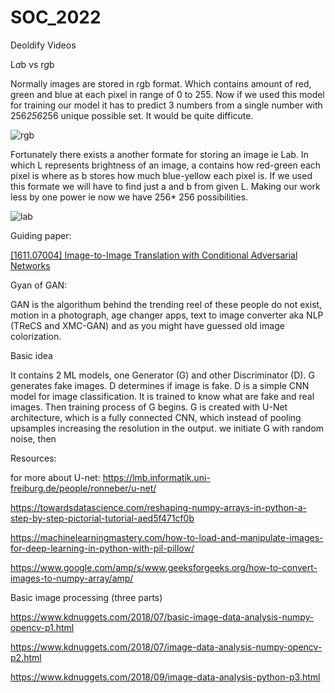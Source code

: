 # SOC_2022
Deoldify Videos

L*a*b vs r*g*b

Normally images are stored in rgb format. Which contains amount of red, green and blue at each pixel in range of 0 to 255. Now if we used this model for training  our model it has to predict 3 numbers from a single number with 256*256*256 unique possible set. It would be quite difficute.

![rgb](https://user-images.githubusercontent.com/81369524/181990120-c6d4eb44-f959-4c84-bbc9-db1819142301.jpg)


Fortunately there exists a another formate for storing an image ie Lab. In which L represents brightness of an image, a contains how red-green each pixel is where as b stores how much blue-yellow each pixel is. If we used this formate we will have to find just a and b from given L. Making our work less by one power ie now we have 256* 256 possibilities.

![lab](https://user-images.githubusercontent.com/81369524/181990271-60d3b52d-79d1-4e8b-9dd4-b0fc7b0e640e.jpg)

Guiding paper:

[[1611.07004] Image-to-Image Translation with Conditional Adversarial Networks
](https://arxiv.org/abs/1611.07004)

Gyan of GAN:

GAN is the algorithum behind the trending reel of these people do not exist, motion in a photograph, age changer apps, text to image converter aka NLP (TReCS and XMC-GAN) and as you might have guessed old image colorization. 

Basic idea

It contains 2 ML models, one Generator (G) and other Discriminator (D). G generates fake images. D determines if image is fake. D is a simple CNN model for image classification. It is trained to know what are fake and real images. Then training process of G begins. G is created with U-Net architecture, which is a fully connected CNN, which instead of pooling upsamples increasing the resolution in the output. we initiate G with random noise, then 





Resources:

for more about U-net: https://lmb.informatik.uni-freiburg.de/people/ronneber/u-net/

https://towardsdatascience.com/reshaping-numpy-arrays-in-python-a-step-by-step-pictorial-tutorial-aed5f471cf0b

https://machinelearningmastery.com/how-to-load-and-manipulate-images-for-deep-learning-in-python-with-pil-pillow/

https://www.google.com/amp/s/www.geeksforgeeks.org/how-to-convert-images-to-numpy-array/amp/

Basic image processing (three parts)

https://www.kdnuggets.com/2018/07/basic-image-data-analysis-numpy-opencv-p1.html

https://www.kdnuggets.com/2018/07/image-data-analysis-numpy-opencv-p2.html

https://www.kdnuggets.com/2018/09/image-data-analysis-python-p3.html
